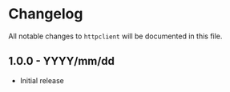 # Changelog

All notable changes to `httpclient` will be documented in this file.

## 1.0.0 - YYYY/mm/dd

- Initial release
